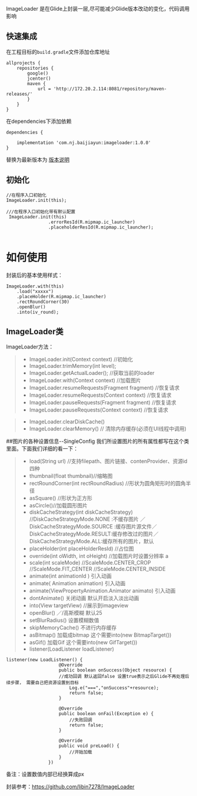 ImageLoader  是在Glide上封装一层,尽可能减少Glide版本改动的变化，代码调用影响

## 快速集成
在工程目标的`build.gradle`文件添加仓库地址
```
allprojects {
    repositories {
        google()
        jcenter()
        maven {
            url = 'http://172.20.2.114:8081/repository/maven-releases/'
        }
    }
}

```
在dependencies下添加依赖
```
dependencies {
   
    implementation 'com.nj.baijiayun:imageloader:1.0.0'
}
```
替换为最新版本为 [版本说明](./changelog.md)



## 初始化

```
//在程序入口初始化
ImageLoader.init(this);

///在程序入口初始化带有默认配置
 ImageLoader.init(this)
                .errorResId(R.mipmap.ic_launcher)
                .placeholderResId(R.mipmap.ic_launcher);


```


如何使用
=============
封装后的基本使用样式：

```
ImageLoader.with(this)
	.load("xxxxx")
	.placeHolder(R.mipmap.ic_launcher)
	.rectRoundCorner(30)
	.openBlur()
	.into(iv_round);
```


## ImageLoader类
ImageLoader方法：
> - ImageLoader.init(Context context) //初始化
> - ImageLoader.trimMemory(int level);
> - ImageLoader.getActualLoader(); //获取当前的loader
> - ImageLoader.with(Context context) //加载图片
> - ImageLoader.resumeRequests(Fragment fragment) //恢复请求
> - ImageLoader.resumeRequests(Context context) //恢复请求
> - ImageLoader.pauseRequests(Fragment fragment) //恢复请求
> - ImageLoader.pauseRequests(Context context) //恢复请求

> - ImageLoader.clearDiskCache()
> - ImageLoader.clearMemory() // 清除内存缓存(必须在UI线程中调用)


##图片的各种设置信息--SingleConfig
我们所设置图片的所有属性都写在这个类里面。下面我们详细的看一下：



> - load(String url) //支持filepath、图片链接、contenProvider、资源id四种
> - thumbnail(float thumbnail)//缩略图
> - rectRoundCorner(int rectRoundRadius) //形状为圆角矩形时的圆角半径
> - asSquare() //形状为正方形
> - asCircle()//加载圆形图片
> - diskCacheStrategy(int diskCacheStrategy) //DiskCacheStrategyMode.NONE :不缓存图片 ／DiskCacheStrategyMode.SOURCE :缓存图片源文件／DiskCacheStrategyMode.RESULT:缓存修改过的图片／DiskCacheStrategyMode.ALL:缓存所有的图片，默认
> - placeHolder(int placeHolderResId) //占位图
> - override(int oWidth, int oHeight) //加载图片时设置分辨率 a
> - scale(int scaleMode)
//ScaleMode.CENTER_CROP
//ScaleMode.FIT_CENTER
//ScaleMode.CENTER_INSIDE
> - animate(int animationId ) 引入动画
 > - animate( Animation animation) 引入动画
 > - animate(ViewPropertyAnimation.Animator animato) 引入动画
> - dontAnimate() 关闭动画 默认开启淡入淡出动画
> - into(View targetView) //展示到imageview
> - openBlur() ／/高斯模糊 默认25
> - setBlurRadius() 设置模糊数值
> - skipMemoryCache() 不进行内存缓存
> - asBitmap() 加载成bitmap 这个需要into(new BitmapTarget())
> - asGif()  加载Gif 这个需要into(new GifTarget())
> - listener(LoadListener loadListener)

```
listener(new LoadListener() {
                    @Override
                    public boolean onSuccess(Object resource) {
                    //成功回调 默认返回false 设置true表示之后Glide不再处理后续步骤， 需要自己把资源设置到目标
                        Log.e("===","onSuccess"+resource);
                        return false;
                    }

                    @Override
                    public boolean onFail(Exception e) {
                        //失败回调
                        return false;
                    }

                    @Override
                    public void preLoad() {
                        //开始加载
                    }
                })
```


备注：设置数值内部已经换算成px



封装参考：https://github.com/libin7278/ImageLoader



